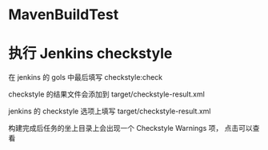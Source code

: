 # MavenBuildTest

# 执行 Jenkins checkstyle
在 jenkins 的 gols 中最后填写 checkstyle:check

checkstyle 的结果文件会添加到 target/checkstyle-result.xml

jenkins 的 checkstyle 选项上填写 target/checkstyle-result.xml

构建完成后任务的坐上目录上会出现一个 Checkstyle Warnings 项， 点击可以查看